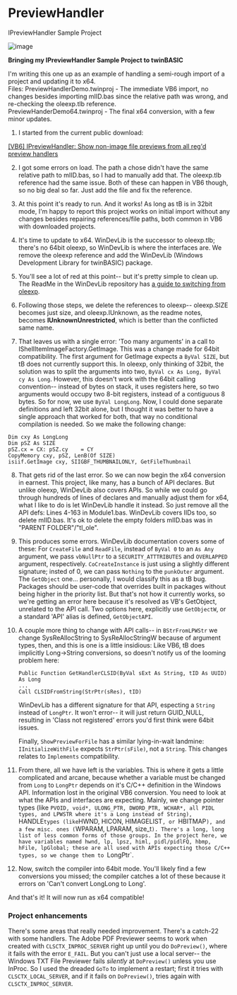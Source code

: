 # PreviewHandler
IPreviewHandler Sample Project

![image](https://github.com/fafalone/PreviewHandler/assets/7834493/394d0a46-8195-41d0-a5fc-d045c532d78b)

**Bringing my IPreviewHandler Sample Project to twinBASIC**

I'm writing this one up as an example of handling a semi-rough import of a project and updating it to x64.\
Files:
PreviewHandlerDemo.twinproj - The immediate VB6 import, no changes besides importing mIID.bas since the relative path was wrong, and re-checking the oleexp.tlb reference.\
PreviewHanderDemo64.twinproj - The final x64 conversion, with a few minor updates.

1) I started from the current public download:

[[VB6] IPreviewHandler: Show non-image file previews from all reg'd preview handlers](http://www.vbforums.com/showthread.php?802107-VB6-IPreviewHandler-Show-non-image-file-previews-from-any-reg-d-preview-handler)

2) I got some errors on load. The path a chose didn't have the same relative path to mIID.bas, so I had to manually add that. The oleexp.tlb reference had the same issue. Both of these can happen in VB6 though, so no big deal so far. Just add the file and fix the reference.

3) At this point it's ready to run. And it works! As long as tB is in 32bit mode, I'm happy to report this project works on initial import without any changes besides repairing references/file paths, both common in VB6 with downloaded projects.

4) It's time to update to x64. WinDevLib is the successor to oleexp.tlb; there's no 64bit oleexp, so WinDevLib is where the interfaces are. We remove the oleexp reference and add the WinDevLib (Windows Development Library for twinBASIC) package.

5) You'll see a lot of red at this point-- but it's pretty simple to clean up. The ReadMe in the WinDevLib repository has [a guide to switching from oleexp](https://github.com/fafalone/WinDevLib#guide-to-switching-from-oleexptlb).

6) Following those steps, we delete the references to oleexp-- oleexp.SIZE becomes just size, and oleexp.IUnknown, as the readme notes, becomes **IUnknownUnrestricted**, which is better than the conflicted same name.

7) That leaves us with a single error: 'Too many arguments' in a call to IShellItemImageFactory.GetImage. This was a change made for 64bit compatibility. The first argument for GetImage expects a `ByVal SIZE`, but tB does not currently support this. In oleexp, only thinking of 32bit, the solution was to split the arguments into two, `ByVal cx As Long, ByVal cy As Long`. However, this doesn't work with the 64bit calling convention-- instead of bytes on stack, it uses registers here, so two arguments would occupy two 8-bit registers, instead of a contiguous 8 bytes. So for now, we use `ByVal LongLong`. Now, I could done separate definitions and left 32bit alone, but I thought it was better to have a single approach that worked for both, that way no conditional compilation is needed. So we make the following change:

```vba
Dim cxy As LongLong
Dim pSZ As SIZE
pSZ.cx = CX: pSZ.cy    = CY
CopyMemory cxy, pSZ, LenB(Of SIZE)
isiif.GetImage cxy, SIIGBF_THUMBNAILONLY, GetFileThumbnail
```

8) That gets rid of the last error. So we can now begin the x64 conversion in earnest. This project, like many, has a bunch of API declares. But unlike oleexp, WinDevLib also covers APIs. So while we could go through hundreds of lines of declares and manually adjust them for x64, what I like to do is let WinDevLib handle it instead. So just remove all the API defs: Lines 4-163 in Module1.bas. WinDevLib covers IIDs too, so delete mIID.bas. It's ok to delete the empty folders mIID.bas was in "PARENT FOLDER"/"tl_ole".

9) This produces some errors. WinDevLib documentation covers some of these: For `CreateFile` and `ReadFile`, instead of `ByVal 0` to an `As Any` argument, we pass `vbNullPtr` to a `SECURITY_ATTTRIBUTES` and `OVERLAPPED` argument, respectively. `CoCreateInstance` is just using a slightly different signature; insted of 0, we can pass `Nothing` to the `punkOuter` argument. The `GetObject` one... personally, I would classify this as a tB bug. Packages should be user-code that overrides built in packages without being higher in the priority list. But that's not how it currently works, so we're getting an error here because it's resolved as VB's GetObject, unrelated to the API call. Two options here, explicitly use `GetObjectW`, or a standard 'API' alias is defined, `GetObjectAPI`.

10) A couple more thing to change with API calls-- in `BStrFromLPWStr` we change SysReAllocString to SysReAllocStringW because of argument types, then, and this is one is a little insidious: Like VB6, tB does implicitly Long->String conversions, so doesn't notify us of the looming problem here:

    ```vba
    Public Function GetHandlerCLSID(ByVal sExt As String, tID As UUID) As Long
    ...
    Call CLSIDFromString(StrPtr(sRes), tID)
    ```

    WinDevLib has a different signature for that API, especting a `String` instead of `LongPtr`. It won't error-- it will just return GUID_NULL, resulting in 'Class not registered' errors you'd first think were 64bit issues.

    Finally, `ShowPreviewForFile` has a similar lying-in-wait landmine: `IInitializeWithFile` expects `StrPtr(sFile)`, not a `String`. This changes relates to `Implements` compatibility. 


12) From there, all we have left is the variables. This is where it gets a little complicated and arcane, because whether a variable must be changed from `Long` to `LongPtr` depends on it's C/C++ definition in the Windows API. Information lost in the original VB6 conversion. You need to look at what the APIs and interfaces are expecting. Mainly, we change pointer types (like `PVOID, void*, ULONG_PTR, DWORD_PTR, WCHAR*, all PIDL types, and LPWSTR where it's a Long instead of String), `HANDLE` types (like `HWND, HICON, HIMAGELIST`, or `HBITMAP`), and a few misc. ones (`WPARAM, LPARAM, size_t`). There's a long, long list of less common forms of those groups. In the project here, we have variables named hwnd, lp, lpsz, himl, pidl/pidlFQ, hbmp, hFile, lpGlobal; these are all used with APIs expecting those C/C++ types, so we change them to `LongPtr`.

13) Now, switch the compiler into 64bit mode. You'll likely find a few conversions you missed; the compiler catches a lot of these because it errors on 'Can't convert LongLong to Long'. 


And that's it! It will now run as x64 compatible!

### Project enhancements

There's some areas that really needed improvement. There's a catch-22 with some handlers. The Adobe PDF Previewer seems to work when created with `CLSCTX_INPROC_SERVER` right up until you do `DoPreview()`, where it fails with the error `E_FAIL`. But you can't just use a local server-- the Windows TXT File Previewer fails *silently* at `DoPreview()` unless you use InProc. So I used the dreaded `GoTo` to implement a restart; first it tries with `CLSCTX_LOCAL_SERVER`, and if it fails on `DoPreview()`, tries again with `CLSCTX_INPROC_SERVER`.


